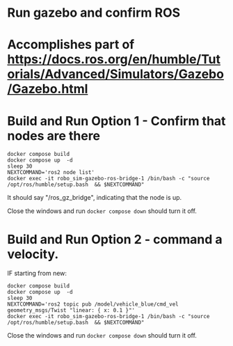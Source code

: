 # Run gazebo and confirm ROS
# Accomplishes part of https://docs.ros.org/en/humble/Tutorials/Advanced/Simulators/Gazebo/Gazebo.html

# Build and Run Option 1 - Confirm that nodes are there

```
docker compose build
docker compose up  -d 
sleep 30 
NEXTCOMMAND='ros2 node list'
docker exec -it robo_sim-gazebo-ros-bridge-1 /bin/bash -c "source /opt/ros/humble/setup.bash  && $NEXTCOMMAND"

```


It should say "/ros_gz_bridge", indicating that the node is up. 

Close the windows and run `docker compose down` should turn it off.

# Build and Run Option 2 - command a velocity.
IF starting from new:
```
docker compose build
docker compose up  -d 
sleep 30 
NEXTCOMMAND='ros2 topic pub /model/vehicle_blue/cmd_vel geometry_msgs/Twist "linear: { x: 0.1 }"'
docker exec -it robo_sim-gazebo-ros-bridge-1 /bin/bash -c "source /opt/ros/humble/setup.bash  && $NEXTCOMMAND"

```
Close the windows and run `docker compose down` should turn it off.